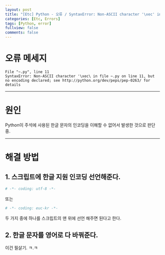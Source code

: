 ```yaml
---
layout: post
title: "[Etc] Python - 오류 / SyntaxError: Non-ASCII character '\xec' in file ~"
categories: [Etc, Errors]
tags: [Python, error]
fullview: false
comments: false
---
```


# 오류 메세지

```console
File "~.py", line 11
SyntaxError: Non-ASCII character '\xec\ in file ~.py on line 11, but no encoding declared; see http://python.org/dev/peps/pep-0263/ for details
```

---

# 원인

Python이 주석에 사용된 한글 문자의 인코딩을 이해할 수 없어서 발생한 것으로 판단 중.

---

# 해결 방법

## 1. 스크립트에 한글 지원 인코딩 선언해준다.

```python
# -*- coding: utf-8 -*-
```

또는

```python
# -*- coding: euc-kr -*-
```

두 가지 중에 하나를 스크립트의 맨 위에 선언 해주면 된다고 한다.

## 2. 한글 문자를 영어로 다 바꿔준다.

이건 필살기. ㅋ.ㅋ